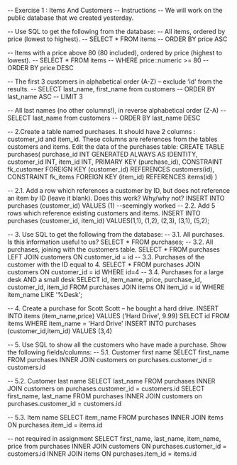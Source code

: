 -- Exercise 1 : Items And Customers
-- Instructions
-- We will work on the public database that we created yesterday.

-- Use SQL to get the following from the database:
-- All items, ordered by price (lowest to highest).
-- SELECT * FROM items
-- ORDER BY price ASC

-- Items with a price above 80 (80 included), ordered by price (highest to lowest).
-- SELECT * FROM items
-- WHERE price::numeric >= 80
-- ORDER BY price DESC

-- The first 3 customers in alphabetical order (A-Z) – exclude ‘id’ from the results.
-- SELECT last_name, first_name from customers
-- ORDER BY last_name ASC
-- LIMIT 3

-- All last names (no other columns!), in reverse alphabetical order (Z-A)
-- SELECT last_name from customers
-- ORDER BY last_name DESC

-- 2.Create a table named purchases. It should have 2 columns : customer_id and item_id. These columns are references from the tables customers and items. Edit the data of the purchases table:
CREATE TABLE purchases(
	purchase_id INT GENERATED ALWAYS AS IDENTITY,
	customer_id INT,
	item_id INT,
	PRIMARY KEY (purchase_id),
	CONSTRAINT fk_customer
		FOREIGN KEY (customer_id)
			REFERENCES customers(id),
	CONSTRAINT fk_items
		FOREIGN KEY (item_id)
			REFERENCES items(id)
)

-- 2.1. Add a row which references a customer by ID, but does not reference an item by ID (leave it blank). Does this work? Why/why not?
INSERT INTO purchases (customer_id)
VALUES (1)
--seemingly worked
-- 2.2. Add 5 rows which reference existing customers and items.
INSERT INTO purchases (customer_id, item_id)
VALUES(1,1),
(1,2),
(2,3),
(3,1),
(5,2);

-- 3. Use SQL to get the following from the database:
-- 3.1. All purchases. Is this information useful to us?
SELECT * FROM purchases;
-- 3.2. All purchases, joining with the customers table.
SELECT * FROM purchases LEFT JOIN customers ON customer_id = id
-- 3.3. Purchases of the customer with the ID equal to 4.
SELECT * FROM purchases JOIN customers ON customer_id = id WHERE id=4
-- 3.4. Purchases for a large desk AND a small desk
SELECT
id, item_name, price, purchase_id, customer_id, item_id
FROM purchases JOIN items ON item_id = id WHERE item_name LIKE '%Desk';

-- 4. Create a purchase for Scott Scott – he bought a hard drive.
INSERT INTO items (item_name,price)
VALUES ('Hard Drive', 9.99)
SELECT id FROM items WHERE item_name = 'Hard Drive'
INSERT INTO purchases (customer_id,item_id)
VALUES (3,4)

-- 5. Use SQL to show all the customers who have made a purchase. Show the following fields/columns:
-- 5.1. Customer first name
SELECT first_name FROM purchases INNER JOIN customers on purchases.customer_id = customers.id

-- 5.2. Customer last name
SELECT last_name FROM purchases INNER JOIN customers on purchases.customer_id = customers.id
SELECT first_name, last_name FROM purchases INNER JOIN customers on purchases.customer_id = customers.id

-- 5.3. Item name
SELECT item_name FROM purchases INNER JOIN items ON purchases.item_id = items.id

-- not required in assignment
SELECT first_name, last_name, item_name, price from purchases INNER JOIN customers ON purchases.customer_id = customers.id INNER JOIN items ON purchases.item_id = items.id